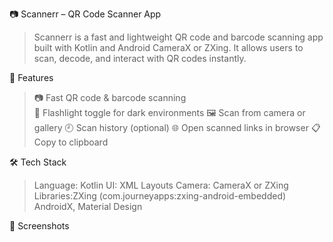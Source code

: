 📷 Scannerr – QR Code Scanner App

>Scannerr is a fast and lightweight QR code and barcode scanning app built with Kotlin and Android CameraX or ZXing. It allows users to scan, decode, and interact with QR codes instantly.

🚀 Features

>📷 Fast QR code & barcode scanning                                                                                                                                                                                      
>🔦 Flashlight toggle for dark environments
>🖼️ Scan from camera or gallery
>🕘 Scan history (optional)
>🌐 Open scanned links in browser
>📋 Copy to clipboard

🛠 Tech Stack

>Language: Kotlin
>UI: XML Layouts
>Camera: CameraX or ZXing
>Libraries:ZXing (com.journeyapps:zxing-android-embedded)
>AndroidX, Material Design

📸 Screenshots


